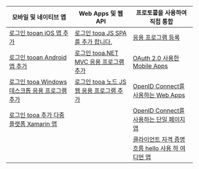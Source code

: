 | 모바일 및 네이티브 앱 | Web Apps 및 웹 API | 프로토콜을 사용하여 직접 통합 |
| --- | --- | --- |
| [로그인 tooan iOS 앱 추가](../articles/active-directory/develop/GuidedSetups/active-directory-ios.md) | [로그인 tooa JS SPA를 추가 합니다.](../articles/active-directory/develop/GuidedSetups/active-directory-javascriptspa.md) |[응용 프로그램 등록](../articles/active-directory/develop/active-directory-v2-app-registration.md) | 
| [로그인 tooan Android 앱 추가](../articles/active-directory/develop/guidedsetups/active-directory-mobileanddesktopapp-android-intro.md) | [로그인 tooa.NET MVC 응용 프로그램 추가](../articles/active-directory/develop/guidedsetups/active-directory-serversidewebapp-aspnetwebappowin-intro.md) |[OAuth 2.0 사용한 Mobile Apps](../articles/active-directory/develop/active-directory-v2-protocols-oauth-code.md) |
| [로그인 tooa Windows 데스크톱 응용 프로그램 추가](../articles/active-directory/develop/guidedsetups/active-directory-mobileanddesktopapp-windowsdesktop-intro.md) |[로그인 tooa 노드 JS 웹 응용 프로그램 추가](../articles/active-directory/develop/active-directory-v2-devquickstarts-node-web.md) |[OpenID Connect를 사용하는 Web Apps](../articles/active-directory/develop/active-directory-v2-protocols-oidc.md) |
| [로그인 tooa 추가 다중 플랫폼 Xamarin 앱](https://github.com/Azure-Samples/active-directory-xamarin-native-v2)|  |[OpenID Connect를 사용하는 단일 페이지 앱](../articles/active-directory/develop/active-directory-v2-protocols-implicit.md) |
|  |  | [클라이언트 자격 증명 흐름 hello 사용 하 여 디먼 앱](../articles/active-directory/develop/active-directory-v2-protocols-oauth-client-creds.md) |
